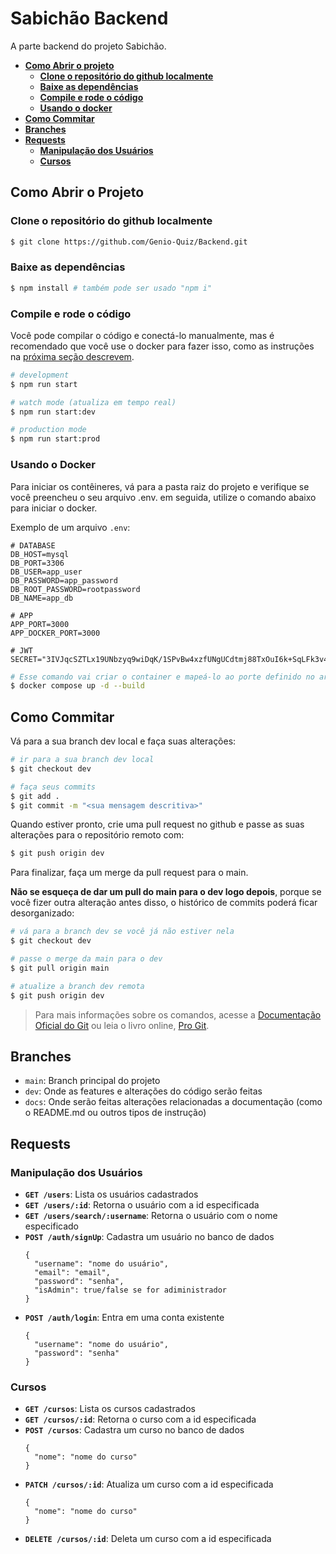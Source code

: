 # Sabichão Backend

A parte backend do projeto Sabichão.

- [**Como Abrir o projeto**](#como-abrir-o-projeto)
  - [**Clone o repositório do github localmente**](#clone-o-repositório-do-github-localmente)
  - [**Baixe as dependências**](#baixe-as-dependências)
  - [**Compile e rode o código**](#compile-e-rode-o-código)
  - [**Usando o docker**](#usando-o-docker)
- [**Como Commitar**](#como-commitar)
- [**Branches**](#branches)
- [**Requests**](#requests)
  - [**Manipulação dos Usuários**](#manipulação-dos-usuários)
  - [**Cursos**](#cursos)

## Como Abrir o Projeto

### Clone o repositório do github localmente

```bash
$ git clone https://github.com/Genio-Quiz/Backend.git
```

### Baixe as dependências

```bash
$ npm install # também pode ser usado "npm i"
```

### Compile e rode o código
Você pode compilar o código e conectá-lo manualmente, mas é recomendado que você use o docker para fazer isso, como as instruções na [próxima seção descrevem](#usando-o-docker).
```bash
# development
$ npm run start

# watch mode (atualiza em tempo real)
$ npm run start:dev

# production mode
$ npm run start:prod
```

### Usando o Docker

Para iniciar os contêineres, vá para a pasta raiz do projeto e verifique se você preencheu o seu arquivo .env. em seguida, utilize o comando abaixo para iniciar o docker.

Exemplo de um arquivo `.env`:
```
# DATABASE
DB_HOST=mysql
DB_PORT=3306
DB_USER=app_user
DB_PASSWORD=app_password
DB_ROOT_PASSWORD=rootpassword
DB_NAME=app_db

# APP
APP_PORT=3000
APP_DOCKER_PORT=3000

# JWT
SECRET="3IVJqcSZTLx19UNbzyq9wiDqK/1SPvBw4xzfUNgUCdtmj88TxOuI6k+SqLFk3v4OYM+RlQKyEuf9sGb68JrTNA"
```

```bash
# Esse comando vai criar o container e mapeá-lo ao porte definido no arquivo .env
$ docker compose up -d --build
```

## Como Commitar

Vá para a sua branch dev local e faça suas alterações:

```bash
# ir para a sua branch dev local
$ git checkout dev

# faça seus commits
$ git add .
$ git commit -m "<sua mensagem descritiva>"
```

Quando estiver pronto, crie uma pull request no github e passe as suas alterações para o repositório remoto com:

```bash
$ git push origin dev
```

Para finalizar, faça um merge da pull request para o main.

**Não se esqueça de dar um pull do main para o dev logo depois**, porque se você fizer outra alteração antes disso, o histórico de commits poderá ficar desorganizado:

```bash
# vá para a branch dev se você já não estiver nela
$ git checkout dev

# passe o merge da main para o dev
$ git pull origin main

# atualize a branch dev remota
$ git push origin dev
```

> Para mais informações sobre os comandos, acesse a [Documentação Oficial do Git](https://git-scm.com/docs) ou leia o livro online, [Pro Git](https://git-scm.com/book/en/v2).

## Branches
- `main`: Branch principal do projeto
- `dev`: Onde as features e alterações do código serão feitas
- `docs`: Onde serão feitas alterações relacionadas a documentação (como o README.md ou outros tipos de instrução)

## Requests

### Manipulação dos Usuários
- **`GET /users`**: Lista os usuários cadastrados
- **`GET /users/:id`**: Retorna o usuário com a id especificada
- **`GET /users/search/:username`**: Retorna o usuário com o nome especificado
- **`POST /auth/signUp`**: Cadastra um usuário no banco de dados
  ```
  {
    "username": "nome do usuário",
    "email": "email",
    "password": "senha",
    "isAdmin": true/false se for adiministrador
  }
  ```
- **`POST /auth/login`**: Entra em uma conta existente
  ```
  {
    "username": "nome do usuário",
    "password": "senha"
  }
  ```
### Cursos
- **`GET /cursos`**: Lista os cursos cadastrados
- **`GET /cursos/:id`**: Retorna o curso com a id especificada
- **`POST /cursos`**: Cadastra um curso no banco de dados
  ```
  {
    "nome": "nome do curso"
  }
  ```
- **`PATCH /cursos/:id`**: Atualiza um curso com a id especificada
  ```
  {
    "nome": "nome do curso"
  }
  ```
- **`DELETE /cursos/:id`**: Deleta um curso com a id especificada